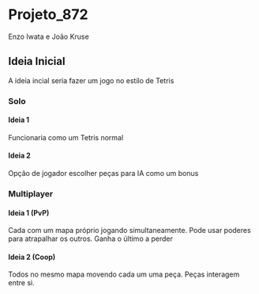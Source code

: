# Projeto_872
Enzo Iwata e João Kruse

## Ideia Inicial

A ideia incial seria fazer um jogo no estilo de Tetris

### Solo

#### Ideia 1
Funcionaria como um Tetris normal
#### Ideia 2
Opção de jogador escolher peças para IA como um bonus

### Multiplayer

#### Ideia 1 (PvP)
Cada com um mapa próprio jogando simultaneamente. Pode usar poderes para atrapalhar os outros.
Ganha o último a perder

#### Ideia 2 (Coop)
Todos no mesmo mapa movendo cada um uma peça. Peças interagem entre si.
